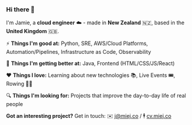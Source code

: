 ### Hi there 👋

I'm Jamie, a **cloud engineer** ☁️ - made in **New Zealand** 🇳🇿, based in the **United Kingdom** 🇬🇧.

⚡️ **Things I'm good at:** Python, SRE, AWS/Cloud Platforms, Automation/Pipelines, Infrastructure as Code, Observability 

🌱 **Things I'm getting better at:** Java, Frontend (HTML/CSS/JS/React)

❤️ **Things I love:** Learning about new technologies 📚, Live Events 🎟, Rowing 🚣‍♀️

🔍 **Things I'm looking for:** Projects that improve the day-to-day life of real people

**Got an interesting project?** Get in touch: ✉️ [j@miej.co](mailto:j@miej.co) / 🕴 [cv.miej.co](https://cv.miej.co)

